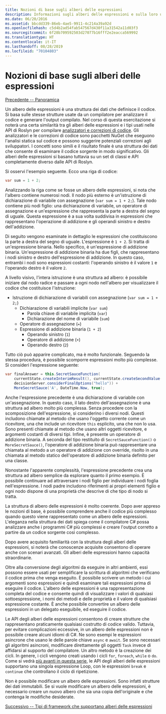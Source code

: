 ```yaml
---
title: Nozioni di base sugli alberi delle espressioni
description: Informazioni sugli alberi delle espressioni e sulla loro utilità nella conversione degli algoritmi per l'esecuzione esterna e nell'analisi del codice prima dell'esecuzione.
ms.date: 06/20/2016
ms.assetid: bbcdd339-86eb-4ae5-9911-4c214a39a92d
ms.openlocfilehash: c5d4b2ad54fab547567d430f11a31542a11d03f3
ms.sourcegitcommit: 6f28b709592503d27077b16fff2e2eacca569992
ms.translationtype: HT
ms.contentlocale: it-IT
ms.lasthandoff: 08/28/2019
ms.locfileid: "70104803"
---
```

# <a name="expression-trees-explained"></a>Nozioni di base sugli alberi delle espressioni

[Precedente -- Panoramica](expression-trees.md)

Un albero delle espressioni è una struttura dei dati che definisce il codice. Si basa sulle stesse strutture usate da un compilatore per analizzare il codice e generare l'output compilato. Nel corso di questa esercitazione si noterà una certa similarità tra gli alberi delle espressioni e i tipi usati nelle API di Roslyn per compilare [analizzatori e correzioni di codice](https://github.com/dotnet/roslyn-analyzers).
Gli analizzatori e le correzioni di codice sono pacchetti NuGet che eseguono l'analisi statica sul codice e possono suggerire potenziali correzioni agli sviluppatori. I concetti sono simili e il risultato finale è una struttura dei dati che consente di esaminare il codice sorgente in modo significativo. Gli alberi delle espressioni si basano tuttavia su un set di classi e API completamente diverso dalle API di Roslyn.

Si osservi l'esempio seguente.
Ecco una riga di codice:

```csharp
var sum = 1 + 2;
```

Analizzando la riga come se fosse un albero delle espressioni, si nota che l'albero contiene numerosi nodi.
Il nodo più esterno è un'istruzione di dichiarazione di variabile con assegnazione (`var sum = 1 + 2;`). Tale nodo contiene più nodi figlio: una dichiarazione di variabile, un operatore di assegnazione e un'espressione che rappresenta la parte a destra del segno di uguale. Questa espressione è a sua volta suddivisa in espressioni che rappresentano l'operazione di addizione e gli operandi sinistro e destro dell'addizione.

Di seguito vengono esaminate in dettaglio le espressioni che costituiscono la parte a destra del segno di uguale.
L'espressione è `1 + 2`. Si tratta di un'espressione binaria. Nello specifico, è un'espressione di addizione binaria. Un'espressione di addizione binaria ha due figli, che rappresentano i nodi sinistro e destro dell'espressione di addizione. In questo caso, entrambi i nodi sono espressioni costanti: l'operando sinistro è il valore `1` e l'operando destro è il valore `2`.

A livello visivo, l'intera istruzione è una struttura ad albero: è possibile iniziare dal nodo radice e passare a ogni nodo nell'albero per visualizzare il codice che costituisce l'istruzione:

- Istruzione di dichiarazione di variabili con assegnazione (`var sum = 1 + 2;`)
  - Dichiarazione di variabili implicite (`var sum`)
    - Parola chiave di variabile implicita (`var`)
    - Dichiarazione del nome di variabile (`sum`)
  - Operatore di assegnazione (`=`)
  - Espressione di addizione binaria (`1 + 2`)
    - Operando sinistro (`1`)
    - Operatore di addizione (`+`)
    - Operando destro (`2`)

Tutto ciò può apparire complicato, ma è molto funzionale. Seguendo la stessa procedura, è possibile scomporre espressioni molto più complesse. Si consideri l'espressione seguente:

```csharp
var finalAnswer = this.SecretSauceFunction(
    currentState.createInterimResult(), currentState.createSecondValue(1, 2),
    decisionServer.considerFinalOptions("hello")) +
    MoreSecretSauce('A', DateTime.Now, true);
```

Anche l'espressione precedente è una dichiarazione di variabile con un'assegnazione.
In questo caso, il lato destro dell'assegnazione è una struttura ad albero molto più complessa.
Senza procedere con la scomposizione dell'espressione, si considerino i diversi nodi. Questi includono chiamate al metodo che usano l'oggetto corrente come un ricevitore, una che include un ricevitore `this` esplicito, una che non lo usa. Sono presenti chiamate al metodo che usano altri oggetti ricevitore, e argomenti costanti di diversi tipi. Infine, è presente un operatore di addizione binaria. A seconda del tipo restituito di `SecretSauceFunction()` o `MoreSecretSauce()`, l'operatore di addizione binaria può rappresentare una chiamata al metodo a un operatore di addizione con override, risolto in una chiamata al metodo statico dell'operatore di addizione binaria definito per una classe.

Nonostante l'apparente complessità, l'espressione precedente crea una struttura ad albero semplice da esplorare quanto il primo esempio. È possibile continuare ad attraversare i nodi figlio per individuare i nodi foglia nell'espressione. I nodi padre includono riferimenti ai propri elementi figlio e ogni nodo dispone di una proprietà che descrive di che tipo di nodo si tratta.

La struttura di albero delle espressioni è molto coerente. Dopo aver appreso le nozioni di base, è possibile comprendere anche il codice più complesso quando questo viene rappresentato come un albero delle espressioni. L'eleganza nella struttura dei dati spiega come il compilatore C# possa analizzare anche i programmi C# più complessi e creare l'output corretto a partire da un codice sorgente così complesso.

Dopo avere acquisito familiarità con la struttura degli alberi delle espressioni, si noterà che conoscenze acquisite consentono di operare anche con scenari avanzati. Gli alberi delle espressioni hanno capacità straordinarie.

Oltre alla conversione degli algoritmi da eseguire in altri ambienti, essi possono essere usati per semplificare la scrittura di algoritmi che verificano il codice prima che venga eseguito. È possibile scrivere un metodo i cui argomenti sono espressioni e quindi esaminare tali espressioni prima di eseguire il codice. L'albero delle espressioni è una rappresentazione completa del codice e consente quindi di visualizzare i valori di qualsiasi sottoespressione,
i nomi dei metodi e delle proprietà e il valore di qualsiasi espressione costante.
È anche possibile convertire un albero delle espressioni in un delegato eseguibile, ed eseguire il codice.

Le API degli alberi delle espressioni consentono di creare strutture che rappresentano praticamente qualsiasi costrutto di codice valido. Tuttavia, per evitare complicazioni eccessive, in un albero delle espressioni non è possibile creare alcuni idiomi di C#. Ne sono esempi le espressioni asincrone che usano le delle parole chiave `async` e `await`. Se sono necessari gli algoritmi asincroni, modificare direttamente gli oggetti `Task` invece di affidarsi al supporto del compilatore. Un altro metodo è la creazione dei cicli. In genere, i cicli vengono creati usando i cicli `for`, `foreach`, `while` o `do`. Come si vedrà [più avanti in questa serie](expression-trees-building.md), le API degli alberi delle espressioni supportano una singola espressione Loop, con le espressioni `break` e `continue` che controllano il ciclo di ripetizione.

Non è possibile modificare un albero delle espressioni.  Sono infatti strutture dei dati immutabili. Se si vuole modificare un albero delle espressioni, è necessario creare un nuovo albero che sia una copia dell'originale e che contenga le modifiche desiderate.

[Successivo -- Tipi di framework che supportano alberi delle espressioni](expression-classes.md)
